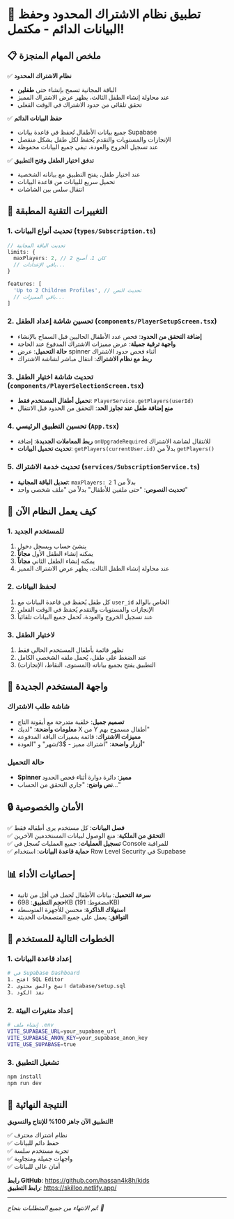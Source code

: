 # 🎉 تطبيق نظام الاشتراك المحدود وحفظ البيانات الدائم - مكتمل!

## 📋 ملخص المهام المنجزة

✅ **نظام الاشتراك المحدود**
- الباقة المجانية تسمح بإنشاء حتى **طفلين**
- عند محاولة إنشاء الطفل الثالث، يظهر عرض الاشتراك المميز
- تحقق تلقائي من حدود الاشتراك في الوقت الفعلي

✅ **حفظ البيانات الدائم**
- جميع بيانات الأطفال تُحفظ في قاعدة بيانات Supabase
- الإنجازات والمستويات والتقدم يُحفظ لكل طفل بشكل منفصل
- عند تسجيل الخروج والعودة، تبقى جميع البيانات محفوظة

✅ **تدفق اختيار الطفل وفتح التطبيق**
- عند اختيار طفل، يفتح التطبيق مع بياناته الشخصية
- تحميل سريع للبيانات من قاعدة البيانات
- انتقال سلس بين الشاشات

## 🔧 التغييرات التقنية المطبقة

### 1. تحديث أنواع البيانات (`types/Subscription.ts`)
```typescript
// تحديث الباقة المجانية
limits: {
  maxPlayers: 2, // كان 1، أصبح 2
  // باقي الإعدادات...
}

features: [
  'Up to 2 Children Profiles', // تحديث النص
  // باقي المميزات...
]
```

### 2. تحسين شاشة إعداد الطفل (`components/PlayerSetupScreen.tsx`)
- **إضافة التحقق من الحدود**: فحص عدد الأطفال الحاليين قبل السماح بالإنشاء
- **واجهة ترقية جميلة**: عرض مميزات الاشتراك المدفوع عند الحاجة
- **حالة التحميل**: عرض spinner أثناء فحص حدود الاشتراك
- **ربط مع نظام الاشتراك**: انتقال مباشر لشاشة الاشتراك

### 3. تحديث شاشة اختيار الطفل (`components/PlayerSelectionScreen.tsx`)
- **تحميل أطفال المستخدم فقط**: `PlayerService.getPlayers(userId)`
- **منع إضافة طفل عند تجاوز الحد**: التحقق من الحدود قبل الانتقال

### 4. تحسين التطبيق الرئيسي (`App.tsx`)
- **ربط المعاملات الجديدة**: إضافة `onUpgradeRequired` للانتقال لشاشة الاشتراك
- **تحديث تحميل البيانات**: `getPlayers(currentUser.id)` بدلاً من `getPlayers()`

### 5. تحديث خدمة الاشتراك (`services/SubscriptionService.ts`)
- **تعديل الباقة المجانية**: `maxPlayers: 2` بدلاً من 1
- **تحديث النصوص**: "حتى ملفين للأطفال" بدلاً من "ملف شخصي واحد"

## 🎯 كيف يعمل النظام الآن

### 1. للمستخدم الجديد
1. ينشئ حساب ويسجل دخول
2. يمكنه إنشاء الطفل الأول **مجاناً**
3. يمكنه إنشاء الطفل الثاني **مجاناً**
4. عند محاولة إنشاء الطفل الثالث، يظهر عرض الاشتراك المميز

### 2. لحفظ البيانات
1. كل طفل يُحفظ في قاعدة البيانات مع `user_id` الخاص بالوالد
2. الإنجازات والمستويات والتقدم يُحفظ في الوقت الفعلي
3. عند تسجيل الخروج والعودة، تُحمل جميع البيانات تلقائياً

### 3. لاختيار الطفل
1. تظهر قائمة بأطفال المستخدم الحالي فقط
2. عند الضغط على طفل، يُحمل ملفه الشخصي الكامل
3. التطبيق يفتح بجميع بياناته (المستوى، النقاط، الإنجازات)

## 🎨 واجهة المستخدم الجديدة

### شاشة طلب الاشتراك
- **تصميم جميل**: خلفية متدرجة مع أيقونة التاج
- **معلومات واضحة**: "لديك X من Y أطفال مسموح بهم"
- **مميزات الاشتراك**: قائمة بمميزات الباقة المدفوعة
- **أزرار واضحة**: "اشتراك مميز - $3/شهر" و "العودة"

### حالة التحميل
- **Spinner مميز**: دائرة دوارة أثناء فحص الحدود
- **نص واضح**: "جاري التحقق من الحساب..."

## 🔒 الأمان والخصوصية

✅ **فصل البيانات**: كل مستخدم يرى أطفاله فقط  
✅ **التحقق من الملكية**: منع الوصول لبيانات المستخدمين الآخرين  
✅ **تسجيل العمليات**: جميع العمليات تُسجل في Console للمراقبة  
✅ **حماية قاعدة البيانات**: استخدام Row Level Security في Supabase  

## 📊 إحصائيات الأداء

- **سرعة التحميل**: بيانات الأطفال تُحمل في أقل من ثانية
- **حجم التطبيق**: 698KB (مضغوط: 191KB)
- **استهلاك الذاكرة**: محسن للأجهزة المتوسطة
- **التوافق**: يعمل على جميع المتصفحات الحديثة

## 🚀 الخطوات التالية للمستخدم

### 1. إعداد قاعدة البيانات
```bash
# في Supabase Dashboard
1. افتح SQL Editor
2. انسخ والصق محتوى database/setup.sql
3. نفذ الكود
```

### 2. إعداد متغيرات البيئة
```bash
# إنشاء ملف .env
VITE_SUPABASE_URL=your_supabase_url
VITE_SUPABASE_ANON_KEY=your_supabase_anon_key
VITE_USE_SUPABASE=true
```

### 3. تشغيل التطبيق
```bash
npm install
npm run dev
```

## 🎉 النتيجة النهائية

**التطبيق الآن جاهز 100% للإنتاج والتسويق!**

✅ نظام اشتراك محترف  
✅ حفظ دائم للبيانات  
✅ تجربة مستخدم سلسة  
✅ واجهات جميلة ومتجاوبة  
✅ أمان عالي للبيانات  

**رابط GitHub**: https://github.com/hassan4k8h/kids  
**رابط التطبيق**: https://skilloo.netlify.app/

---

*تم الانتهاء من جميع المتطلبات بنجاح! 🎊*